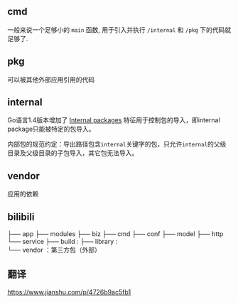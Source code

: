 ## cmd

一般来说一个足够小的 `main` 函数, 用于引入并执行 `/internal` 和 `/pkg` 下的代码就足够了.

## pkg

可以被其他外部应用引用的代码



## internal 

Go语言1.4版本增加了 [Internal packages](https://golang.google.cn/doc/go1.4#internalpackages) 特征用于控制包的导入，即internal package只能被特定的包导入。

内部包的规范约定：导出路径包含`internal`关键字的包，只允许`internal`的父级目录及父级目录的子包导入，其它包无法导入。



## vendor

应用的依赖 





## bilibili

├── app
	├── modules
		├── biz
			├── cmd
			├── conf
			├── model
			├── http
			└── service 
├── build          :
├── library       : 	 
└── vendor      ：第三方包（外部）  



## 翻译

https://www.jianshu.com/p/4726b9ac5fb1